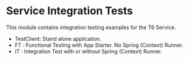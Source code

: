 Service Integration Tests
=== 

This module contains integration testing examples for the T6 Service. 

- TestClient: Stand alone application.
- FT    : Functional Testing with App Starter. No Spring (Context) Runner.
- IT    : Integration Test with or without Spring (Context) Runner.

